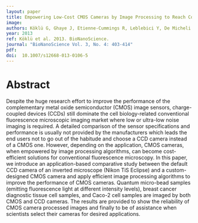 ```yaml
---
layout: paper
title: Empowering Low-Cost CMOS Cameras by Image Processing to Reach Comparable Results with Costly CCDs
image:
authors: Köklü G, Ghaye J, Etienne-Cummings R, Leblebici Y, De Micheli G, Carrara S.
year: 2013
ref: Köklü et al. 2013. BioNanoScience.
journal: "BioNanoScience Vol. 3, No. 4: 403-414"
pdf: 
doi:  10.1007/s12668-013-0106-5
---
```


# Abstract
Despite the huge research effort to improve the performance of the complementary metal oxide semiconductor (CMOS) image sensors, charge-coupled devices (CCDs) still dominate the cell biology-related conventional fluorescence microscopic imaging market where low or ultra-low noise imaging is required. A detailed comparison of the sensor specifications and performance is usually not provided by the manufacturers which leads the end users not to go out of the habitude and choose a CCD camera instead of a CMOS one. However, depending on the application, CMOS cameras, when empowered by image processing algorithms, can become cost-efficient solutions for conventional fluorescence microscopy. In this paper, we introduce an application-based comparative study between the default CCD camera of an inverted microscope (Nikon TiS Eclipse) and a custom-designed CMOS camera and apply efficient image processing algorithms to improve the performance of CMOS cameras. Quantum micro-bead samples (emitting fluorescence light at different intensity levels), breast cancer diagnostic tissue cell samples, and Caco-2 cell samples are imaged by both CMOS and CCD cameras. The results are provided to show the reliability of CMOS camera processed images and finally to be of assistance when scientists select their cameras for desired applications.
